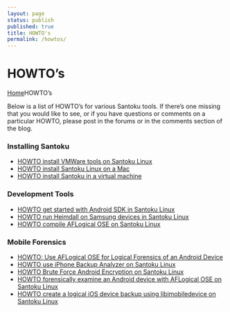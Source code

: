 ```yaml
---
layout: page
status: publish
published: true
title: HOWTO's
permalink: /howtos/
---
```


<div class="main-area">
<div class="tools">
<div class="holder">
<div class="frame">
<h1>HOWTO’s</h1>
<p class="breadcrumb"><a href="/">Home</a><span class="current_crumb">HOWTO’s </span></p>
</div> 
</div> 
</div> 
<div class="main-holder">
<div id="content" class="content_full_width">
<p>Below is a list of HOWTO’s for various Santoku tools. If there’s one missing that you would like to see, or if you have questions or comments on a particular HOWTO, please post in the forums or in the comments section of the blog.</p>
<h3>Installing Santoku</h3>
<ul class="lcp_catlist" id="lcp_instance_0">
<li><a href="/howto/installing-santoku/howto-install-vmware-tools-on-santoku-linux/" title="HOWTO install VMWare tools on Santoku Linux">HOWTO install VMWare tools on Santoku Linux</a> </li>
<li><a href="/howto/installing-santoku/howto-install-santoku-linux-on-a-mac/" title="HOWTO install Santoku Linux on a Mac">HOWTO install Santoku Linux on a Mac</a> </li>
<li><a href="/howto/installing-santoku/installing-santoku-in-a-virtual-machine/" title="HOWTO install Santoku in a virtual machine">HOWTO install Santoku in a virtual machine</a> </li>
</ul>
<h3>Development Tools</h3>
<ul class="lcp_catlist" id="lcp_instance_0">
<li><a href="/howto/development-tools/howto-get-started-with-android-sdk-in-santoku-linux/" title="HOWTO get started with Android SDK in Santoku Linux">HOWTO get started with Android SDK in Santoku Linux</a> </li>
<li><a href="/howto/development-tools/howto-run-heimdall-samsung-devices-santoku-linux/" title="HOWTO run Heimdall on Samsung devices in Santoku Linux">HOWTO run Heimdall on Samsung devices in Santoku Linux</a> </li>
<li><a href="/howto/development-tools/howto-compile-aflogical-ose-on-santoku-linux/" title="HOWTO compile AFLogical OSE on Santoku Linux">HOWTO compile AFLogical OSE on Santoku Linux</a> </li>
</ul>
<h3>Mobile Forensics</h3>
<ul class="lcp_catlist" id="lcp_instance_0">
<li><a href="/howto/howto-use-aflogical-ose-logical-forensics-android/" title="HOWTO: Use AFLogical OSE for Logical Forensics of an Android Device">HOWTO: Use AFLogical OSE for Logical Forensics of an Android Device</a> </li>
<li><a href="/howto/mobile-forensics/howto-use-iphone-backup-analyzer-on-santoku-linux/" title="HOWTO use iPhone Backup Analyzer on Santoku Linux">HOWTO use iPhone Backup Analyzer on Santoku Linux</a> </li>
<li><a href="/howto/mobile-forensics/how-to-brute-force-android-encryption/" title="HOWTO Brute Force Android Encryption on Santoku Linux">HOWTO Brute Force Android Encryption on Santoku Linux</a> </li>
<li><a href="/howto/mobile-forensics/howto-forensically-examine-android-aflogical-santoku/" title="HOWTO forensically examine an Android device with AFLogical OSE on Santoku Linux">HOWTO forensically examine an Android device with AFLogical OSE on Santoku Linux</a> </li>
<li><a href="/howto/mobile-forensics/howto-create-a-logical-backup-of-an-ios-device-using-libimobiledevice-on-santoku-linux/" title="HOWTO create a logical iOS device backup using libimobiledevice on Santoku Linux">HOWTO create a logical iOS device backup using libimobiledevice on Santoku Linux</a> </li>
</ul>
</div> 
</div> 
</div>
